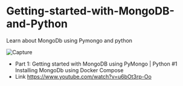 # Getting-started-with-MongoDB-and-Python
Learn about MongoDb using Pymongo and python 

![Capture](https://user-images.githubusercontent.com/39345855/95038141-75bdc280-069b-11eb-939b-6f36212f35e8.JPG)


*  Part 1:  Getting started with MongoDB using  PyMongo | Python #1 Installing MongoDb using Docker Compose
* Link https://www.youtube.com/watch?v=u6bOt3rp-Oo
